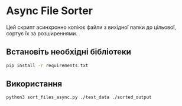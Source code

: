 # Async File Sorter

Цей скрипт асинхронно копіює файли з вихідної папки до цільової, сортує їх за розширеннями.

## Встановіть необхідні бібліотеки
```bash
pip install -r requirements.txt
```

## Використання

```bash
python3 sort_files_async.py ./test_data ./sorted_output
```